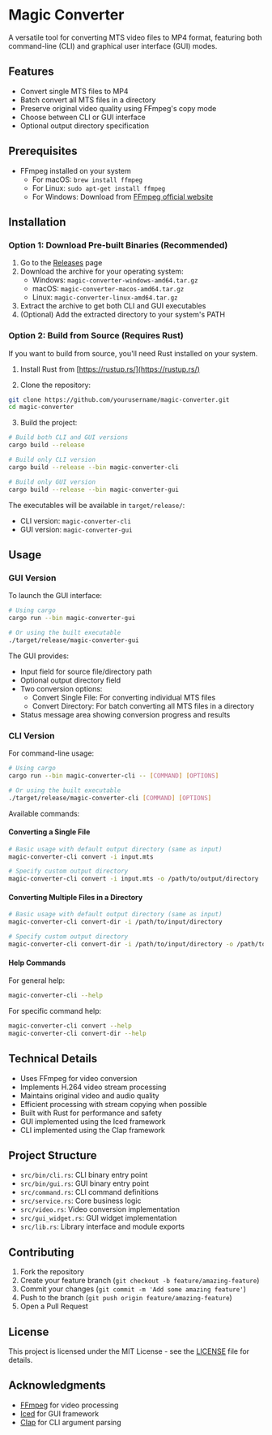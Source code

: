# Magic Converter

A versatile tool for converting MTS video files to MP4 format, featuring both command-line (CLI) and graphical user interface (GUI) modes.

## Features

- Convert single MTS files to MP4
- Batch convert all MTS files in a directory
- Preserve original video quality using FFmpeg's copy mode
- Choose between CLI or GUI interface
- Optional output directory specification

## Prerequisites

- FFmpeg installed on your system
  - For macOS: `brew install ffmpeg`
  - For Linux: `sudo apt-get install ffmpeg`
  - For Windows: Download from [FFmpeg official website](https://ffmpeg.org/download.html)

## Installation

### Option 1: Download Pre-built Binaries (Recommended)

1. Go to the [Releases](https://github.com/yourusername/magic-converter/releases) page
2. Download the archive for your operating system:
   - Windows: `magic-converter-windows-amd64.tar.gz`
   - macOS: `magic-converter-macos-amd64.tar.gz`
   - Linux: `magic-converter-linux-amd64.tar.gz`
3. Extract the archive to get both CLI and GUI executables
4. (Optional) Add the extracted directory to your system's PATH

### Option 2: Build from Source (Requires Rust)

If you want to build from source, you'll need Rust installed on your system.

1. Install Rust from [https://rustup.rs/](https://rustup.rs/)

2. Clone the repository:
```bash
git clone https://github.com/yourusername/magic-converter.git
cd magic-converter
```

3. Build the project:
```bash
# Build both CLI and GUI versions
cargo build --release

# Build only CLI version
cargo build --release --bin magic-converter-cli

# Build only GUI version
cargo build --release --bin magic-converter-gui
```

The executables will be available in `target/release/`:
- CLI version: `magic-converter-cli`
- GUI version: `magic-converter-gui`

## Usage

### GUI Version

To launch the GUI interface:

```bash
# Using cargo
cargo run --bin magic-converter-gui

# Or using the built executable
./target/release/magic-converter-gui
```

The GUI provides:
- Input field for source file/directory path
- Optional output directory field
- Two conversion options:
  - Convert Single File: For converting individual MTS files
  - Convert Directory: For batch converting all MTS files in a directory
- Status message area showing conversion progress and results

### CLI Version

For command-line usage:

```bash
# Using cargo
cargo run --bin magic-converter-cli -- [COMMAND] [OPTIONS]

# Or using the built executable
./target/release/magic-converter-cli [COMMAND] [OPTIONS]
```

Available commands:

#### Converting a Single File

```bash
# Basic usage with default output directory (same as input)
magic-converter-cli convert -i input.mts

# Specify custom output directory
magic-converter-cli convert -i input.mts -o /path/to/output/directory
```

#### Converting Multiple Files in a Directory

```bash
# Basic usage with default output directory (same as input)
magic-converter-cli convert-dir -i /path/to/input/directory

# Specify custom output directory
magic-converter-cli convert-dir -i /path/to/input/directory -o /path/to/output/directory
```

#### Help Commands

For general help:
```bash
magic-converter-cli --help
```

For specific command help:
```bash
magic-converter-cli convert --help
magic-converter-cli convert-dir --help
```

## Technical Details

- Uses FFmpeg for video conversion
- Implements H.264 video stream processing
- Maintains original video and audio quality
- Efficient processing with stream copying when possible
- Built with Rust for performance and safety
- GUI implemented using the Iced framework
- CLI implemented using the Clap framework

## Project Structure

- `src/bin/cli.rs`: CLI binary entry point
- `src/bin/gui.rs`: GUI binary entry point
- `src/command.rs`: CLI command definitions
- `src/service.rs`: Core business logic
- `src/video.rs`: Video conversion implementation
- `src/gui_widget.rs`: GUI widget implementation
- `src/lib.rs`: Library interface and module exports

## Contributing

1. Fork the repository
2. Create your feature branch (`git checkout -b feature/amazing-feature`)
3. Commit your changes (`git commit -m 'Add some amazing feature'`)
4. Push to the branch (`git push origin feature/amazing-feature`)
5. Open a Pull Request

## License

This project is licensed under the MIT License - see the [LICENSE](LICENSE) file for details.

## Acknowledgments

- [FFmpeg](https://ffmpeg.org/) for video processing
- [Iced](https://iced.rs/) for GUI framework
- [Clap](https://clap.rs/) for CLI argument parsing
